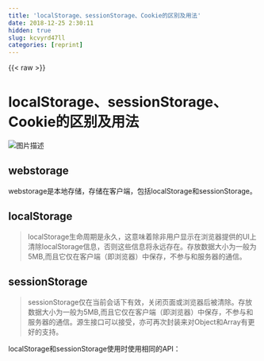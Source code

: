 ```yaml
---
title: 'localStorage、sessionStorage、Cookie的区别及用法' 
date: 2018-12-25 2:30:11
hidden: true
slug: kcvyrd47ll
categories: [reprint]
---
```


{{< raw >}}

                    
<h1 id="articleHeader0">localStorage、sessionStorage、Cookie的区别及用法</h1>
<p><span class="img-wrap"><img data-src="/img/bVYLlH?w=500&amp;h=257" src="https://static.alili.tech/img/bVYLlH?w=500&amp;h=257" alt="图片描述" title="图片描述" style="cursor: pointer; display: inline;"></span></p>
<h2 id="articleHeader1">webstorage</h2>
<p>webstorage是本地存储，存储在客户端，包括localStorage和sessionStorage。</p>
<h2 id="articleHeader2">localStorage</h2>
<blockquote><p>localStorage生命周期是永久，这意味着除非用户显示在浏览器提供的UI上清除localStorage信息，否则这些信息将永远存在。存放数据大小为一般为5MB,而且它仅在客户端（即浏览器）中保存，不参与和服务器的通信。</p></blockquote>
<h2 id="articleHeader3">sessionStorage</h2>
<blockquote><p>sessionStorage仅在当前会话下有效，关闭页面或浏览器后被清除。存放数据大小为一般为5MB,而且它仅在客户端（即浏览器）中保存，不参与和服务器的通信。源生接口可以接受，亦可再次封装来对Object和Array有更好的支持。</p></blockquote>
<p>localStorage和sessionStorage使用时使用相同的API：</p>
<div class="widget-codetool" style="display:none;">
      <div class="widget-codetool--inner">
      <span class="selectCode code-tool" data-toggle="tooltip" data-placement="top" title="" data-original-title="全选"></span>
      <span type="button" class="copyCode code-tool" data-toggle="tooltip" data-placement="top" data-clipboard-text=" localStorage.setItem(&quot;key&quot;,&quot;value&quot;);//以“key”为名称存储一个值“value”

    localStorage.getItem(&quot;key&quot;);//获取名称为“key”的值

    localStorage.removeItem(&quot;key&quot;);//删除名称为“key”的信息。

    localStorage.clear();​//清空localStorage中所有信息" title="" data-original-title="复制"></span>
      <span type="button" class="saveToNote code-tool" data-toggle="tooltip" data-placement="top" title="" data-original-title="放进笔记"></span>
      </div>
      </div><pre class="javascript hljs"><code class="js"> localStorage.setItem(<span class="hljs-string">"key"</span>,<span class="hljs-string">"value"</span>);<span class="hljs-comment">//以“key”为名称存储一个值“value”</span>

    localStorage.getItem(<span class="hljs-string">"key"</span>);<span class="hljs-comment">//获取名称为“key”的值</span>

    localStorage.removeItem(<span class="hljs-string">"key"</span>);<span class="hljs-comment">//删除名称为“key”的信息。</span>

    localStorage.clear();​<span class="hljs-comment">//清空localStorage中所有信息</span></code></pre>
<h4>简单的举个例子来了解一下他们的用法</h4>
<p>仿一下京东官网顶部的广告关闭，效果为第一次进入官网会出现广告，然后点击关闭，刷新网页不会再显示广告，但是当清除localStorage存入的数据，刷新网页会再显示广告。<br>   html代码</p>
<div class="widget-codetool" style="display:none;">
      <div class="widget-codetool--inner">
      <span class="selectCode code-tool" data-toggle="tooltip" data-placement="top" title="" data-original-title="全选"></span>
      <span type="button" class="copyCode code-tool" data-toggle="tooltip" data-placement="top" data-clipboard-text="<div class=&quot;header&quot;>
    <div class=&quot;header-a&quot;>
        <a href=&quot;&quot;></a>
        <i class=&quot;close&quot;>x</i>
    </div>
</div>    " title="" data-original-title="复制"></span>
      <span type="button" class="saveToNote code-tool" data-toggle="tooltip" data-placement="top" title="" data-original-title="放进笔记"></span>
      </div>
      </div><pre class="xml hljs"><code class="html"><span class="hljs-tag">&lt;<span class="hljs-name">div</span> <span class="hljs-attr">class</span>=<span class="hljs-string">"header"</span>&gt;</span>
    <span class="hljs-tag">&lt;<span class="hljs-name">div</span> <span class="hljs-attr">class</span>=<span class="hljs-string">"header-a"</span>&gt;</span>
        <span class="hljs-tag">&lt;<span class="hljs-name">a</span> <span class="hljs-attr">href</span>=<span class="hljs-string">""</span>&gt;</span><span class="hljs-tag">&lt;/<span class="hljs-name">a</span>&gt;</span>
        <span class="hljs-tag">&lt;<span class="hljs-name">i</span> <span class="hljs-attr">class</span>=<span class="hljs-string">"close"</span>&gt;</span>x<span class="hljs-tag">&lt;/<span class="hljs-name">i</span>&gt;</span>
    <span class="hljs-tag">&lt;/<span class="hljs-name">div</span>&gt;</span>
<span class="hljs-tag">&lt;/<span class="hljs-name">div</span>&gt;</span>    </code></pre>
<p>css代码</p>
<div class="widget-codetool" style="display:none;">
      <div class="widget-codetool--inner">
      <span class="selectCode code-tool" data-toggle="tooltip" data-placement="top" title="" data-original-title="全选"></span>
      <span type="button" class="copyCode code-tool" data-toggle="tooltip" data-placement="top" data-clipboard-text=".header{
    width:100%;
    height:80px;
    background:#000;
}
.header-a{
    width:1190px;
    margin:0 auto;
    position:relative;
    background:url(&quot;images/1.jpg&quot;) no-repeat;
}
.header-a a{
    width:100%;
    height:80px;
    display:block;
}
.close{
    cursor:pointer;
    color:#fff;
    position:absolute;
    top:5px;
    right:5px;
    background:rgb(129, 117, 117);
    width: 20px;
    text-align: center;
    line-height: 20px;
}    " title="" data-original-title="复制"></span>
      <span type="button" class="saveToNote code-tool" data-toggle="tooltip" data-placement="top" title="" data-original-title="放进笔记"></span>
      </div>
      </div><pre class="css hljs"><code class="css"><span class="hljs-selector-class">.header</span>{
    <span class="hljs-attribute">width</span>:<span class="hljs-number">100%</span>;
    <span class="hljs-attribute">height</span>:<span class="hljs-number">80px</span>;
    <span class="hljs-attribute">background</span>:<span class="hljs-number">#000</span>;
}
<span class="hljs-selector-class">.header-a</span>{
    <span class="hljs-attribute">width</span>:<span class="hljs-number">1190px</span>;
    <span class="hljs-attribute">margin</span>:<span class="hljs-number">0</span> auto;
    <span class="hljs-attribute">position</span>:relative;
    <span class="hljs-attribute">background</span>:<span class="hljs-built_in">url</span>(<span class="hljs-string">"images/1.jpg"</span>) no-repeat;
}
<span class="hljs-selector-class">.header-a</span> <span class="hljs-selector-tag">a</span>{
    <span class="hljs-attribute">width</span>:<span class="hljs-number">100%</span>;
    <span class="hljs-attribute">height</span>:<span class="hljs-number">80px</span>;
    <span class="hljs-attribute">display</span>:block;
}
<span class="hljs-selector-class">.close</span>{
    <span class="hljs-attribute">cursor</span>:pointer;
    <span class="hljs-attribute">color</span>:<span class="hljs-number">#fff</span>;
    <span class="hljs-attribute">position</span>:absolute;
    <span class="hljs-attribute">top</span>:<span class="hljs-number">5px</span>;
    <span class="hljs-attribute">right</span>:<span class="hljs-number">5px</span>;
    <span class="hljs-attribute">background</span>:<span class="hljs-built_in">rgb</span>(129, 117, 117);
    <span class="hljs-attribute">width</span>: <span class="hljs-number">20px</span>;
    <span class="hljs-attribute">text-align</span>: center;
    <span class="hljs-attribute">line-height</span>: <span class="hljs-number">20px</span>;
}    </code></pre>
<p>js代码</p>
<div class="widget-codetool" style="display:none;">
      <div class="widget-codetool--inner">
      <span class="selectCode code-tool" data-toggle="tooltip" data-placement="top" title="" data-original-title="全选"></span>
      <span type="button" class="copyCode code-tool" data-toggle="tooltip" data-placement="top" data-clipboard-text="//localStorage方法
<script src=&quot;../js/jquery.min.js&quot;></script>
function haxi(){
        //判断localStorage里有没有isClose
        if(localStorage.getItem(&quot;isClose&quot;)){             
            $(&quot;.header&quot;).hide();
        }else{
            $(&quot;.header&quot;).show();
        }
        //点击关闭隐藏图片存取数据
        $(&quot;.close&quot;).click(function(){
            $(&quot;.header&quot;).fadeOut(1000);

            localStorage.setItem(&quot;isClose&quot;, &quot;1&quot;); 
        })
    }
    haxi();" title="" data-original-title="复制"></span>
      <span type="button" class="saveToNote code-tool" data-toggle="tooltip" data-placement="top" title="" data-original-title="放进笔记"></span>
      </div>
      </div><pre class="javascript hljs"><code class="js"><span class="hljs-comment">//localStorage方法</span>
&lt;script src=<span class="hljs-string">"../js/jquery.min.js"</span>&gt;<span class="xml"><span class="hljs-tag">&lt;/<span class="hljs-name">script</span>&gt;</span></span>
<span class="hljs-function"><span class="hljs-keyword">function</span> <span class="hljs-title">haxi</span>(<span class="hljs-params"></span>)</span>{
        <span class="hljs-comment">//判断localStorage里有没有isClose</span>
        <span class="hljs-keyword">if</span>(localStorage.getItem(<span class="hljs-string">"isClose"</span>)){             
            $(<span class="hljs-string">".header"</span>).hide();
        }<span class="hljs-keyword">else</span>{
            $(<span class="hljs-string">".header"</span>).show();
        }
        <span class="hljs-comment">//点击关闭隐藏图片存取数据</span>
        $(<span class="hljs-string">".close"</span>).click(<span class="hljs-function"><span class="hljs-keyword">function</span>(<span class="hljs-params"></span>)</span>{
            $(<span class="hljs-string">".header"</span>).fadeOut(<span class="hljs-number">1000</span>);

            localStorage.setItem(<span class="hljs-string">"isClose"</span>, <span class="hljs-string">"1"</span>); 
        })
    }
    haxi();</code></pre>
<h3 id="articleHeader4">作用域不同</h3>
<p>不同浏览器无法共享localStorage或sessionStorage中的信息。相同浏览器的不同页面间可以共享相同的 localStorage（页面属于相同域名和端口），但是不同页面或标签页间无法共享sessionStorage的信息。这里需要注意的是，页面及标 签页仅指顶级窗口，如果一个标签页包含多个iframe标签且他们属于同源页面，那么他们之间是可以共享sessionStorage的。</p>
<h2 id="articleHeader5">Cookie</h2>
<blockquote><p>生命期为只在设置的cookie过期时间之前一直有效，即使窗口或浏览器关闭。 存放数据大小为4K左右 。有个数限制（各浏览器不同），一般不能超过20个。与服务器端通信：每次都会携带在HTTP头中，如果使用cookie保存过多数据会带来性能问题。但Cookie需要程序员自己封装，源生的Cookie接口不友好(<a href="http://www.jb51.net/article/64330.htm" rel="nofollow noreferrer" target="_blank">http://www.jb51.net/article/6...</a> <br>)。<br>js代码</p></blockquote>
<div class="widget-codetool" style="display:none;">
      <div class="widget-codetool--inner">
      <span class="selectCode code-tool" data-toggle="tooltip" data-placement="top" title="" data-original-title="全选"></span>
      <span type="button" class="copyCode code-tool" data-toggle="tooltip" data-placement="top" data-clipboard-text="//Cookie方法
<script src=&quot;../js/cookie.js&quot;></script>//Cookie函数自己封装引入
function haxi(){
        if(getCookie(&quot;isClose&quot;)){             
            $(&quot;.header&quot;).hide();
        }else{
            $(&quot;.header&quot;).show();
        }
        
        $(&quot;.close&quot;).click(function(){
            $(&quot;.header&quot;).fadeOut(1000);

            setCookie(&quot;isClose&quot;, &quot;1&quot;,&quot;s10&quot;);
        })
    }
    haxi();" title="" data-original-title="复制"></span>
      <span type="button" class="saveToNote code-tool" data-toggle="tooltip" data-placement="top" title="" data-original-title="放进笔记"></span>
      </div>
      </div><pre class="javascript hljs"><code class="js"><span class="hljs-comment">//Cookie方法</span>
&lt;script src=<span class="hljs-string">"../js/cookie.js"</span>&gt;<span class="xml"><span class="hljs-tag">&lt;/<span class="hljs-name">script</span>&gt;</span></span><span class="hljs-comment">//Cookie函数自己封装引入</span>
<span class="hljs-function"><span class="hljs-keyword">function</span> <span class="hljs-title">haxi</span>(<span class="hljs-params"></span>)</span>{
        <span class="hljs-keyword">if</span>(getCookie(<span class="hljs-string">"isClose"</span>)){             
            $(<span class="hljs-string">".header"</span>).hide();
        }<span class="hljs-keyword">else</span>{
            $(<span class="hljs-string">".header"</span>).show();
        }
        
        $(<span class="hljs-string">".close"</span>).click(<span class="hljs-function"><span class="hljs-keyword">function</span>(<span class="hljs-params"></span>)</span>{
            $(<span class="hljs-string">".header"</span>).fadeOut(<span class="hljs-number">1000</span>);

            setCookie(<span class="hljs-string">"isClose"</span>, <span class="hljs-string">"1"</span>,<span class="hljs-string">"s10"</span>);
        })
    }
    haxi();</code></pre>
<p>cookie的优点：具有极高的扩展性和可用性</p>
<div class="widget-codetool" style="display:none;">
      <div class="widget-codetool--inner">
      <span class="selectCode code-tool" data-toggle="tooltip" data-placement="top" title="" data-original-title="全选"></span>
      <span type="button" class="copyCode code-tool" data-toggle="tooltip" data-placement="top" data-clipboard-text="1.通过良好的编程，控制保存在cookie中的session对象的大小。
2.通过加密和安全传输技术，减少cookie被破解的可能性。
3.只有在cookie中存放不敏感的数据，即使被盗取也不会有很大的损失。
4.控制cookie的生命期，使之不会永远有效。这样的话偷盗者很可能拿到的就   是一个过期的cookie。" title="" data-original-title="复制"></span>
      <span type="button" class="saveToNote code-tool" data-toggle="tooltip" data-placement="top" title="" data-original-title="放进笔记"></span>
      </div>
      </div><pre class="hljs lsl"><code><span class="hljs-number">1.</span>通过良好的编程，控制保存在cookie中的session对象的大小。
<span class="hljs-number">2.</span>通过加密和安全传输技术，减少cookie被破解的可能性。
<span class="hljs-number">3.</span>只有在cookie中存放不敏感的数据，即使被盗取也不会有很大的损失。
<span class="hljs-number">4.</span>控制cookie的生命期，使之不会永远有效。这样的话偷盗者很可能拿到的就   是一个过期的cookie。</code></pre>
<p>cookie的缺点：</p>
<div class="widget-codetool" style="display:none;">
      <div class="widget-codetool--inner">
      <span class="selectCode code-tool" data-toggle="tooltip" data-placement="top" title="" data-original-title="全选"></span>
      <span type="button" class="copyCode code-tool" data-toggle="tooltip" data-placement="top" data-clipboard-text="1.cookie的长度和数量的限制。每个domain最多只能有20条cookie，每个cookie长度不能超过4KB。否则会被截掉。
2.安全性问题。如果cookie被人拦掉了，那个人就可以获取到所有session信息。加密的话也不起什么作用。
3.有些状态不可能保存在客户端。例如，为了防止重复提交表单，我们需要在服务端保存一个计数器。若吧计数器保存在客户端，则起不到什么作用。" title="" data-original-title="复制"></span>
      <span type="button" class="saveToNote code-tool" data-toggle="tooltip" data-placement="top" title="" data-original-title="放进笔记"></span>
      </div>
      </div><pre class="hljs lsl"><code><span class="hljs-number">1.</span>cookie的长度和数量的限制。每个domain最多只能有<span class="hljs-number">20</span>条cookie，每个cookie长度不能超过<span class="hljs-number">4</span>KB。否则会被截掉。
<span class="hljs-number">2.</span>安全性问题。如果cookie被人拦掉了，那个人就可以获取到所有session信息。加密的话也不起什么作用。
<span class="hljs-number">3.</span>有些状态不可能保存在客户端。例如，为了防止重复提交表单，我们需要在服务端保存一个计数器。若吧计数器保存在客户端，则起不到什么作用。</code></pre>
<h3 id="articleHeader6">localStorage、sessionStorage、Cookie共同点：都是保存在浏览器端，且同源的。</h3>

                
{{< /raw >}}

# 版权声明
本文资源来源互联网，仅供学习研究使用，版权归该资源的合法拥有者所有，

本文仅用于学习、研究和交流目的。转载请注明出处、完整链接以及原作者。

原作者若认为本站侵犯了您的版权，请联系我们，我们会立即删除！

## 原文标题
localStorage、sessionStorage、Cookie的区别及用法

## 原文链接
[https://segmentfault.com/a/1190000012057010](https://segmentfault.com/a/1190000012057010)

